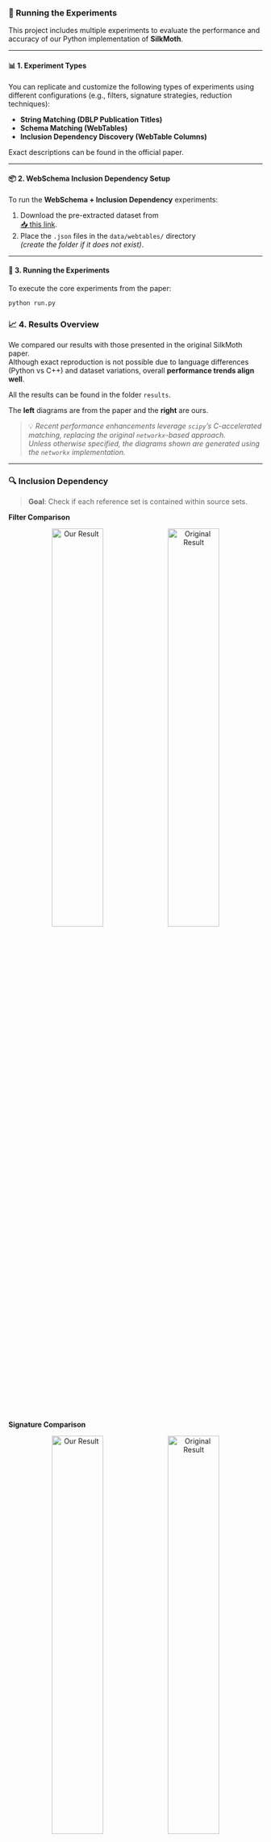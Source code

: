 ### 🧪 Running the Experiments

This project includes multiple experiments to evaluate the performance and accuracy of our Python implementation of **SilkMoth**.

---

#### 📊 1. Experiment Types

You can replicate and customize the following types of experiments using different configurations (e.g., filters, signature strategies, reduction techniques):

- **String Matching (DBLP Publication Titles)**
- **Schema Matching (WebTables)**
- **Inclusion Dependency Discovery (WebTable Columns)**

Exact descriptions can be found in the official paper.

---

#### 📦 2. WebSchema Inclusion Dependency Setup

To run the **WebSchema + Inclusion Dependency** experiments:

1. Download the pre-extracted dataset from  
   [📥 this link](https://tubcloud.tu-berlin.de/s/D4ngEfdn3cJ3pxF).
2. Place the `.json` files in the `data/webtables/` directory  
   *(create the folder if it does not exist)*.

---

#### 🚀 3. Running the Experiments

To execute the core experiments from the paper:

```bash
python run.py
```

### 📈 4. Results Overview

We compared our results with those presented in the original SilkMoth paper.  
Although exact reproduction is not possible due to language differences (Python vs C++) and dataset variations, overall **performance trends align well**.

All the results can be found in the folder  `results`. 

The **left** diagrams are from the paper and the **right** are ours.

> 💡 *Recent performance enhancements leverage `scipy`’s C-accelerated matching, replacing the original `networkx`-based approach.  
> Unless otherwise specified, the diagrams shown are generated using the `networkx` implementation.*


---

### 🔍 Inclusion Dependency

> **Goal**: Check if each reference set is contained within source sets.

**Filter Comparison**  
<p align="center">
  <img src="silkmoth_results/inclusion_dep_filter.png" alt="Our Result" width="45%" />
  <img src="results/inclusion_dependency/inclusion_dependency_filter_experiment_α=0.5.png" alt="Original Result" width="45%" />
</p>

**Signature Comparison**  
<p align="center">
  <img src="silkmoth_results/inclusion_dep_sig.png" alt="Our Result" width="45%" />
  <img src="results/inclusion_dependency/inclusion_dependency_sig_experiment_α=0.5.png" alt="Original Result" width="45%" />
</p>

**Reduction Comparison**  
<p align="center">
  <img src="silkmoth_results/inclusion_dep_red.png" alt="Our Result" width="45%" />
  <img src="results/inclusion_dependency/inclusion_dependency_reduction_experiment_α=0.0.png" alt="Original Result" width="45%" />
</p>

**Scalability**  
<p align="center">
  <img src="silkmoth_results/inclusion_dep_scal.png" alt="Our Result" width="45%" />
  <img src="results/inclusion_dependency/inclusion_dependency_scalability_experiment_α=0.5.png" alt="Original Result" width="45%" />
</p>

---

### 🔍 Schema Matching (WebTables)

> **Goal**: Detect related set pairs within a single source set.

**Filter Comparison**  
<p align="center">
  <img src="silkmoth_results/schema_matching_filter.png" alt="Our Result" width="45%" />
  <img src="results/schema_matching/schema_matching_filter_experiment_α=0.png" alt="Original Result" width="45%" />
</p>

**Signature Comparison**  
<p align="center">
  <img src="silkmoth_results/schema_matching_sig.png" alt="Our Result" width="45%" />
  <img src="results/schema_matching/schema_matching_sig_experiment_α=0.0.png" alt="Original Result" width="45%" />
</p>

**Scalability**  
<p align="center">
  <img src="silkmoth_results/schema_matching_scal.png" alt="Our Result" width="45%" />
  <img src="results/schema_matching/schema_matching_scalability_experiment_α=0.0.png" alt="Original Result" width="45%" />
</p>

---

### 🔍 String Matching (DBLP Publication Titles)
>**Goal:** Detect related titles within the dataset using the extended SilkMoth pipeline
based on **edit similarity** and **q-gram** tokenization.

**Filter Comparison**  
<p align="center">
  <img src="silkmoth_results/string_matching_filter.png" alt="Our Result" width="45%" />
  <img src="results/string_matching/string_matching_filter_experiment_α=0.8.png" alt="Original Result" width="45%" />
</p>

**Signature Comparison**  
<p align="center">
  <img src="silkmoth_results/string_matching_sig.png" alt="Our Result" width="45%" />
  <img src="results/string_matching/10k-set-size/string_matching_sig_experiment_α=0.8.png" alt="Original Result" width="45%" />
</p>

**Scalability**  
<p align="center">
  <img src="silkmoth_results/string_matching_scal.png" alt="Our Result" width="45%" />
  <img src="results/string_matching/string_matching_scalability_experiment_α=0.8.png" alt="Original Result" width="45%" />
</p>
---

### 🔍 Additional: Inclusion Dependency SilkMoth Filter compared with no SilkMoth

> In this analysis, we focus exclusively on SilkMoth. But how does it compare to a 
> brute-force approach that skips the SilkMoth pipeline entirely? The graph below 
> shows the Filter run alongside the brute-force bipartite matching method without any 
> optimization pipeline. The results clearly demonstrate a dramatic improvement 
> in runtime efficiency when using SilkMoth.


<img src="results/inclusion_dependency/inclusion_dependency_filter_combined_raw_experiment_α=0.5.png" alt="WebTables Result"  />


---

### 🔍 Additional: Schema Matching with GitHub WebTables

> Similar to Schema Matching, this experiment uses a GitHub WebTable as a fixed reference set and matches it against other sets. The goal is to evaluate SilkMoth’s performance across different domains.
**Left:** Matching with one reference set.
**Right:** Matching with WebTable Corpus and GitHub WebTable datasets.
The results show no significant difference, indicating consistent behavior across varying datasets.

<p align="center">
  <img src="results/schema_matching/schema_matching_filter_experiment_α=0.5.png" alt="WebTables Result" width="45%" />
  <img src="results/schema_matching/github_webtable_schema_matching_experiment_α=0.5.png" alt="GitHub Table Result" width="45%" />
</p>
